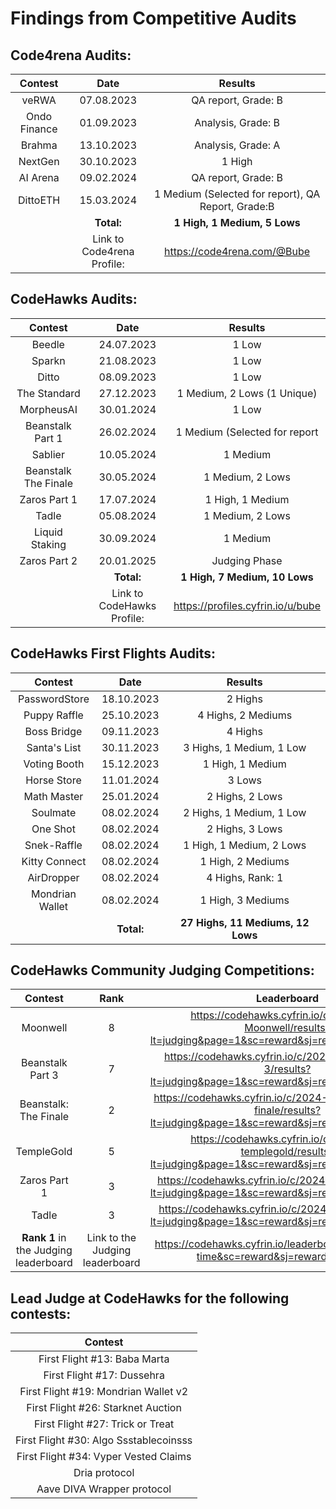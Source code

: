 
# Findings from Competitive Audits

## Code4rena Audits:
|Contest	    |Date	      |Results            |
|:-----------:|:---------:|:-----------------:|
|veRWA        |07.08.2023 |QA report, Grade: B|
|Ondo Finance |01.09.2023 |Analysis, Grade: B |
|Brahma       |13.10.2023 |Analysis, Grade: A |
|NextGen      |30.10.2023 |1 High             |
|AI Arena     |09.02.2024 |QA report, Grade: B|
|DittoETH     |15.03.2024 |1 Medium (Selected for report), QA Report, Grade:B |
|             |**Total:** |**1 High, 1 Medium, 5 Lows** |
|             |Link to Code4rena Profile: | https://code4rena.com/@Bube |

## CodeHawks Audits:
|Contest	    |Date	      |Results                     |
|:-----------:|:---------:|:--------------------------:|
|Beedle       |24.07.2023 | 1 Low                      |
|Sparkn       |21.08.2023 | 1 Low                      |
|Ditto        |08.09.2023 | 1 Low                      |
|The Standard |27.12.2023 | 1 Medium, 2 Lows (1 Unique)|
|MorpheusAI   |30.01.2024 | 1 Low                      |
|Beanstalk Part 1 |26.02.2024 | 1 Medium (Selected for report|
|Sablier      |10.05.2024 | 1 Medium                   |
|Beanstalk The Finale |30.05.2024 | 1 Medium, 2 Lows    |
|Zaros Part 1 |17.07.2024 | 1 High, 1 Medium           |
|Tadle        |05.08.2024 | 1 Medium, 2 Lows           |
|Liquid Staking |30.09.2024 | 1 Medium                 |
|Zaros Part 2 |20.01.2025 | Judging Phase              |
|             |**Total:** |**1 High, 7 Medium, 10 Lows**        |
|             |Link to CodeHawks Profile: | https://profiles.cyfrin.io/u/bube |

## CodeHawks First Flights Audits:
|Contest	     |Date       |Results                    |               
|:------------:|:---------:|:-------------------------:|
|PasswordStore |18.10.2023 | 2 Highs                   |
|Puppy Raffle  |25.10.2023 | 4 Highs, 2 Mediums        |
|Boss Bridge   |09.11.2023 | 4 Highs                   |
|Santa's List  |30.11.2023 | 3 Highs, 1 Medium, 1 Low  |
|Voting Booth  |15.12.2023 | 1 High, 1 Medium          |
|Horse Store   |11.01.2024 | 3 Lows                    |
|Math Master   |25.01.2024 | 2 Highs, 2 Lows           |
|Soulmate      |08.02.2024 | 2 Highs, 1 Medium, 1 Low  |
|One Shot      |08.02.2024 | 2 Highs, 3 Lows           |
|Snek-Raffle   |08.02.2024 | 1 High, 1 Medium, 2 Lows  |
|Kitty Connect |08.02.2024 | 1 High, 2 Mediums         |
|AirDropper    |08.02.2024 | 4 Highs, Rank: 1          |
|Mondrian Wallet|08.02.2024 | 1 High, 3 Mediums        |
|              |**Total:** |**27 Highs, 11 Mediums, 12 Lows**|

## CodeHawks Community Judging Competitions:
|Contest	     |Rank       |Leaderboard                |               
|:------------:|:---------:|:-------------------------:|
|Moonwell      |8          | https://codehawks.cyfrin.io/c/2024-03-Moonwell/results?lt=judging&page=1&sc=reward&sj=reward&t=leaderboard|
|Beanstalk Part 3|7        | https://codehawks.cyfrin.io/c/2024-05-Beanstalk-3/results?lt=judging&page=1&sc=reward&sj=reward&t=leaderboard       |
|Beanstalk: The Finale |2 | https://codehawks.cyfrin.io/c/2024-05-beanstalk-the-finale/results?lt=judging&page=1&sc=reward&sj=reward&t=leaderboard  |
|TempleGold   |5          | https://codehawks.cyfrin.io/c/2024-07-templegold/results?lt=judging&page=1&sc=reward&sj=reward&t=leaderboard |
|Zaros Part 1 |3          | https://codehawks.cyfrin.io/c/2024-07-zaros/results?lt=judging&page=1&sc=reward&sj=reward&t=leaderboard                    |
|Tadle        |3          | https://codehawks.cyfrin.io/c/2024-08-tadle/results?lt=judging&page=1&sc=reward&sj=reward&t=leaderboard                    |
|**Rank 1** in the Judging leaderboard |Link to the Judging leaderboard |https://codehawks.cyfrin.io/leaderboard?page=1&r=all-time&sc=reward&sj=reward&t=judging|

## Lead Judge at CodeHawks for the following contests:
|Contest	                   |
|:--------------------------:|
|First Flight #13: Baba Marta|
|First Flight #17: Dussehra  |
|First Flight #19: Mondrian Wallet v2 |
|First Flight #26: Starknet Auction  |
|First Flight #27: Trick or Treat  |
|First Flight #30: Algo Ssstablecoinsss |
|First Flight #34: Vyper Vested Claims  |
|Dria protocol               |
|Aave DIVA Wrapper protocol  |

